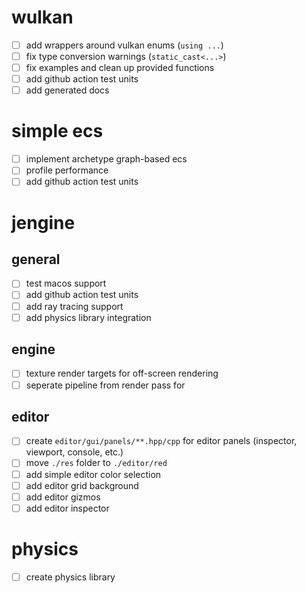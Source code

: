 # wulkan
- [ ] add wrappers around vulkan enums (`using ...`)
- [ ] fix type conversion warnings (`static_cast<...>`)
- [ ] fix examples and clean up provided functions
- [ ] add github action test units
- [ ] add generated docs

# simple ecs
- [ ] implement archetype graph-based ecs
- [ ] profile performance
- [ ] add github action test units

# jengine
## general
- [ ] test macos support
- [ ] add github action test units
- [ ] add ray tracing support
- [ ] add physics library integration

## engine
- [ ] texture render targets for off-screen rendering
- [ ] seperate pipeline from render pass for 

## editor
- [ ] create `editor/gui/panels/**.hpp/cpp` for editor panels (inspector, viewport, console, etc.)
- [ ] move `./res` folder to `./editor/red`
- [ ] add simple editor color selection
- [ ] add editor grid background
- [ ] add editor gizmos
- [ ] add editor inspector

# physics
- [ ] create physics library
